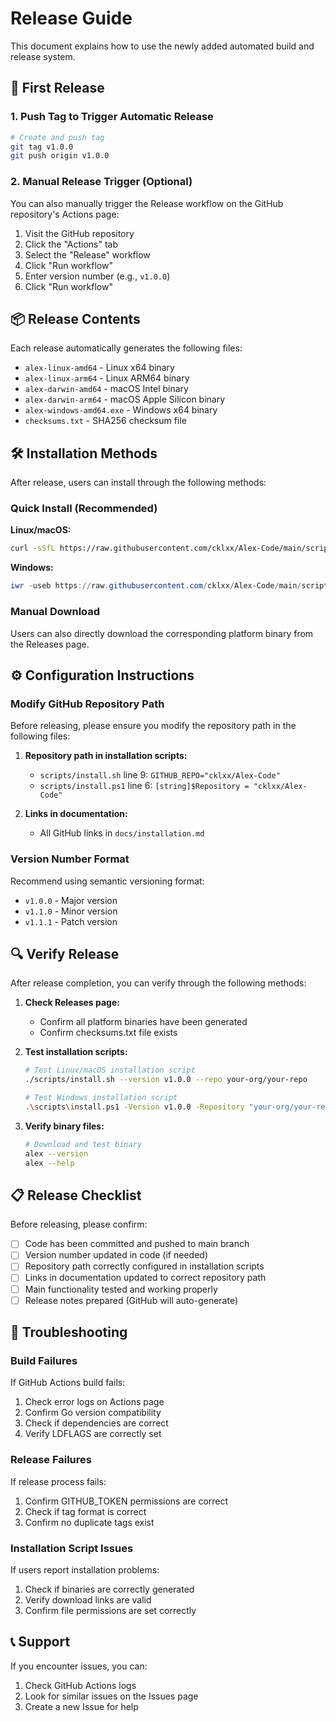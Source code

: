 # Release Guide

This document explains how to use the newly added automated build and release system.

## 🚀 First Release

### 1. Push Tag to Trigger Automatic Release

```bash
# Create and push tag
git tag v1.0.0
git push origin v1.0.0
```

### 2. Manual Release Trigger (Optional)

You can also manually trigger the Release workflow on the GitHub repository's Actions page:

1. Visit the GitHub repository
2. Click the "Actions" tab
3. Select the "Release" workflow
4. Click "Run workflow"
5. Enter version number (e.g., `v1.0.0`)
6. Click "Run workflow"

## 📦 Release Contents

Each release automatically generates the following files:

- `alex-linux-amd64` - Linux x64 binary
- `alex-linux-arm64` - Linux ARM64 binary  
- `alex-darwin-amd64` - macOS Intel binary
- `alex-darwin-arm64` - macOS Apple Silicon binary
- `alex-windows-amd64.exe` - Windows x64 binary
- `checksums.txt` - SHA256 checksum file

## 🛠️ Installation Methods

After release, users can install through the following methods:

### Quick Install (Recommended)

**Linux/macOS:**
```bash
curl -sSfL https://raw.githubusercontent.com/cklxx/Alex-Code/main/scripts/install.sh | sh
```

**Windows:**
```powershell
iwr -useb https://raw.githubusercontent.com/cklxx/Alex-Code/main/scripts/install.ps1 | iex
```

### Manual Download

Users can also directly download the corresponding platform binary from the Releases page.

## ⚙️ Configuration Instructions

### Modify GitHub Repository Path

Before releasing, please ensure you modify the repository path in the following files:

1. **Repository path in installation scripts:**
   - `scripts/install.sh` line 9: `GITHUB_REPO="cklxx/Alex-Code"`
   - `scripts/install.ps1` line 6: `[string]$Repository = "cklxx/Alex-Code"`

2. **Links in documentation:**
   - All GitHub links in `docs/installation.md`

### Version Number Format

Recommend using semantic versioning format:
- `v1.0.0` - Major version
- `v1.1.0` - Minor version  
- `v1.1.1` - Patch version

## 🔍 Verify Release

After release completion, you can verify through the following methods:

1. **Check Releases page:**
   - Confirm all platform binaries have been generated
   - Confirm checksums.txt file exists

2. **Test installation scripts:**
   ```bash
   # Test Linux/macOS installation script
   ./scripts/install.sh --version v1.0.0 --repo your-org/your-repo
   
   # Test Windows installation script
   .\scripts\install.ps1 -Version v1.0.0 -Repository "your-org/your-repo"
   ```

3. **Verify binary files:**
   ```bash
   # Download and test binary
   alex --version
   alex --help
   ```

## 📋 Release Checklist

Before releasing, please confirm:

- [ ] Code has been committed and pushed to main branch
- [ ] Version number updated in code (if needed)
- [ ] Repository path correctly configured in installation scripts
- [ ] Links in documentation updated to correct repository path
- [ ] Main functionality tested and working properly
- [ ] Release notes prepared (GitHub will auto-generate)

## 🐛 Troubleshooting

### Build Failures

If GitHub Actions build fails:

1. Check error logs on Actions page
2. Confirm Go version compatibility
3. Check if dependencies are correct
4. Verify LDFLAGS are correctly set

### Release Failures  

If release process fails:

1. Confirm GITHUB_TOKEN permissions are correct
2. Check if tag format is correct
3. Confirm no duplicate tags exist

### Installation Script Issues

If users report installation problems:

1. Check if binaries are correctly generated
2. Verify download links are valid
3. Confirm file permissions are set correctly

## 📞 Support

If you encounter issues, you can:

1. Check GitHub Actions logs
2. Look for similar issues on the Issues page
3. Create a new Issue for help 
